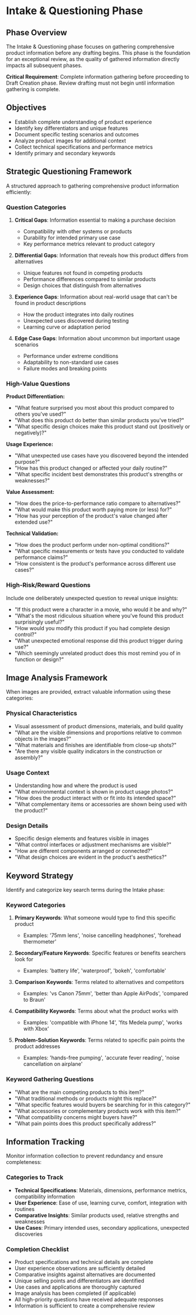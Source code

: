 # Intake & Questioning Phase

## Phase Overview

The Intake & Questioning phase focuses on gathering comprehensive product information before any drafting begins. This phase is the foundation for an exceptional review, as the quality of gathered information directly impacts all subsequent phases.

**Critical Requirement**: Complete information gathering before proceeding to Draft Creation phase. Review drafting must not begin until information gathering is complete.

## Objectives

- Establish complete understanding of product experience
- Identify key differentiators and unique features
- Document specific testing scenarios and outcomes
- Analyze product images for additional context
- Collect technical specifications and performance metrics
- Identify primary and secondary keywords

## Strategic Questioning Framework

A structured approach to gathering comprehensive product information efficiently:

### Question Categories

1. **Critical Gaps**: Information essential to making a purchase decision
   - Compatibility with other systems or products
   - Durability for intended primary use case
   - Key performance metrics relevant to product category

2. **Differential Gaps**: Information that reveals how this product differs from alternatives
   - Unique features not found in competing products
   - Performance differences compared to similar products
   - Design choices that distinguish from alternatives

3. **Experience Gaps**: Information about real-world usage that can't be found in product descriptions
   - How the product integrates into daily routines
   - Unexpected uses discovered during testing
   - Learning curve or adaptation period

4. **Edge Case Gaps**: Information about uncommon but important usage scenarios
   - Performance under extreme conditions
   - Adaptability to non-standard use cases
   - Failure modes and breaking points

### High-Value Questions

**Product Differentiation:**
- "What feature surprised you most about this product compared to others you've used?"
- "What does this product do better than similar products you've tried?"
- "What specific design choices make this product stand out (positively or negatively)?"

**Usage Experience:**
- "What unexpected use cases have you discovered beyond the intended purpose?"
- "How has this product changed or affected your daily routine?"
- "What specific incident best demonstrates this product's strengths or weaknesses?"

**Value Assessment:**
- "How does the price-to-performance ratio compare to alternatives?"
- "What would make this product worth paying more (or less) for?"
- "How has your perception of the product's value changed after extended use?"

**Technical Validation:**
- "How does the product perform under non-optimal conditions?"
- "What specific measurements or tests have you conducted to validate performance claims?"
- "How consistent is the product's performance across different use cases?"

### High-Risk/Reward Questions

Include one deliberately unexpected question to reveal unique insights:
- "If this product were a character in a movie, who would it be and why?"
- "What's the most ridiculous situation where you've found this product surprisingly useful?"
- "How would you modify this product if you had complete design control?"
- "What unexpected emotional response did this product trigger during use?"
- "Which seemingly unrelated product does this most remind you of in function or design?"

## Image Analysis Framework

When images are provided, extract valuable information using these categories:

### Physical Characteristics
- Visual assessment of product dimensions, materials, and build quality
- "What are the visible dimensions and proportions relative to common objects in the images?"
- "What materials and finishes are identifiable from close-up shots?"
- "Are there any visible quality indicators in the construction or assembly?"

### Usage Context
- Understanding how and where the product is used
- "What environmental context is shown in product usage photos?"
- "How does the product interact with or fit into its intended space?"
- "What complementary items or accessories are shown being used with the product?"

### Design Details
- Specific design elements and features visible in images
- "What control interfaces or adjustment mechanisms are visible?"
- "How are different components arranged or connected?"
- "What design choices are evident in the product's aesthetics?"

## Keyword Strategy

Identify and categorize key search terms during the Intake phase:

### Keyword Categories

1. **Primary Keywords**: What someone would type to find this specific product
   - Examples: '75mm lens', 'noise cancelling headphones', 'forehead thermometer'

2. **Secondary/Feature Keywords**: Specific features or benefits searchers look for
   - Examples: 'battery life', 'waterproof', 'bokeh', 'comfortable'

3. **Comparison Keywords**: Terms related to alternatives and competitors
   - Examples: 'vs Canon 75mm', 'better than Apple AirPods', 'compared to Braun'

4. **Compatibility Keywords**: Terms about what the product works with
   - Examples: 'compatible with iPhone 14', 'fits Medela pump', 'works with Xbox'

5. **Problem-Solution Keywords**: Terms related to specific pain points the product addresses
   - Examples: 'hands-free pumping', 'accurate fever reading', 'noise cancellation on airplane'

### Keyword Gathering Questions

- "What are the main competing products to this item?"
- "What traditional methods or products might this replace?"
- "What specific features would buyers be searching for in this category?"
- "What accessories or complementary products work with this item?"
- "What compatibility concerns might buyers have?"
- "What pain points does this product specifically address?"

## Information Tracking

Monitor information collection to prevent redundancy and ensure completeness:

### Categories to Track

- **Technical Specifications**: Materials, dimensions, performance metrics, compatibility information
- **User Experience**: Ease of use, learning curve, comfort, integration with routines
- **Comparative Insights**: Similar products used, relative strengths and weaknesses
- **Use Cases**: Primary intended uses, secondary applications, unexpected discoveries


### Completion Checklist

- Product specifications and technical details are complete
- User experience observations are sufficiently detailed
- Comparative insights against alternatives are documented
- Unique selling points and differentiators are identified
- Use cases and applications are thoroughly captured
- Image analysis has been completed (if applicable)
- All high-priority questions have received adequate responses
- Information is sufficient to create a comprehensive review
